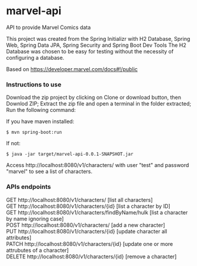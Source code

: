 # marvel-api
API to provide Marvel Comics data

This project was created from the Spring Initializr with H2 Database, Spring Web, Spring Data JPA, Spring Security and Spring Boot Dev Tools
The H2 Database was chosen to be easy for testing without the necessity of configuring a database.

Based on https://developer.marvel.com/docs#!/public

### Instructions to use
Download the zip project by clicking on Clone or download button, then Downlod ZIP;
Extract the zip file and open a terminal in the folder extracted;
Run the following command:

If you have maven installed:
```
$ mvn spring-boot:run
```
If not:
```
$ java -jar target/marvel-api-0.0.1-SNAPSHOT.jar
```
Access http://localhost:8080/v1/characters/ with user "test" and password "marvel" to see a list of characters.

### APIs endpoints
GET http://localhost:8080/v1/characters/ [list all characters]  
GET http://localhost:8080/v1/characters/{id} [list a character by ID]  
GET http://localhost:8080/v1/characters/findByName/hulk [list a character by name ignoring case]  
POST http://localhost:8080/v1/characters/ [add a new character]  
PUT http://localhost:8080/v1/characters/{id} [update character all attributes]  
PATCH http://localhost:8080/v1/characters/{id} [update one or more attrubutes of a character]  
DELETE http://localhost:8080/v1/characters/{id} [remove a character]  

